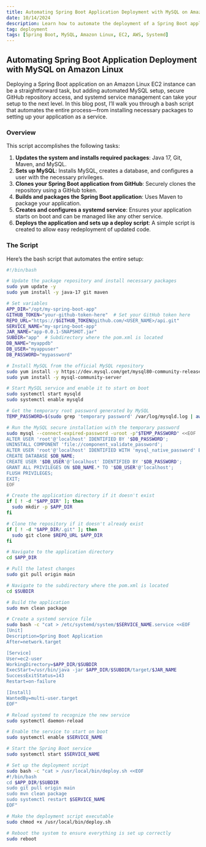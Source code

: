 ```yaml
---
title: Automating Spring Boot Application Deployment with MySQL on Amazon Linux
date: 10/14/2024
description: Learn how to automate the deployment of a Spring Boot application on an Amazon Linux EC2 instance, complete with MySQL setup, GitHub repository access, and systemd service management.
tag: deployment
tags: [Spring Boot, MySQL, Amazon Linux, EC2, AWS, Systemd]
---
```


## Automating Spring Boot Application Deployment with MySQL on Amazon Linux

Deploying a Spring Boot application on an Amazon Linux EC2 instance can be a straightforward task, but adding automated MySQL setup, secure GitHub repository access, and systemd service management can take your setup to the next level. In this blog post, I’ll walk you through a bash script that automates the entire process—from installing necessary packages to setting up your application as a service.

### Overview

This script accomplishes the following tasks:

1. **Updates the system and installs required packages**: Java 17, Git, Maven, and MySQL.
2. **Sets up MySQL**: Installs MySQL, creates a database, and configures a user with the necessary privileges.
3. **Clones your Spring Boot application from GitHub**: Securely clones the repository using a GitHub token.
4. **Builds and packages the Spring Boot application**: Uses Maven to package your application.
5. **Creates and configures a systemd service**: Ensures your application starts on boot and can be managed like any other service.
6. **Deploys the application and sets up a deploy script**: A simple script is created to allow easy redeployment of updated code.

### The Script

Here’s the bash script that automates the entire setup:

```bash
#!/bin/bash

# Update the package repository and install necessary packages
sudo yum update -y
sudo yum install -y java-17 git maven

# Set variables
APP_DIR="/opt/my-spring-boot-app"
GITHUB_TOKEN="your-github-token-here"  # Set your GitHub token here
REPO_URL="https://$GITHUB_TOKEN@github.com/<USER_NAME>/api.git"
SERVICE_NAME="my-spring-boot-app"
JAR_NAME="app-0.0.1-SNAPSHOT.jar"
SUBDIR="app"  # Subdirectory where the pom.xml is located
DB_NAME="myappdb"
DB_USER="myappuser"
DB_PASSWORD="mypassword"

# Install MySQL from the official MySQL repository
sudo yum install -y https://dev.mysql.com/get/mysql80-community-release-el7-3.noarch.rpm
sudo yum install -y mysql-community-server

# Start MySQL service and enable it to start on boot
sudo systemctl start mysqld
sudo systemctl enable mysqld

# Get the temporary root password generated by MySQL
TEMP_PASSWORD=$(sudo grep 'temporary password' /var/log/mysqld.log | awk '{print $NF}')

# Run the MySQL secure installation with the temporary password
sudo mysql --connect-expired-password -uroot -p"$TEMP_PASSWORD" <<EOF
ALTER USER 'root'@'localhost' IDENTIFIED BY '$DB_PASSWORD';
UNINSTALL COMPONENT 'file://component_validate_password';
ALTER USER 'root'@'localhost' IDENTIFIED WITH 'mysql_native_password' BY '$DB_PASSWORD';
CREATE DATABASE $DB_NAME;
CREATE USER '$DB_USER'@'localhost' IDENTIFIED BY '$DB_PASSWORD';
GRANT ALL PRIVILEGES ON $DB_NAME.* TO '$DB_USER'@'localhost';
FLUSH PRIVILEGES;
EXIT;
EOF

# Create the application directory if it doesn't exist
if [ ! -d "$APP_DIR" ]; then
  sudo mkdir -p $APP_DIR
fi

# Clone the repository if it doesn't already exist
if [ ! -d "$APP_DIR/.git" ]; then
  sudo git clone $REPO_URL $APP_DIR
fi

# Navigate to the application directory
cd $APP_DIR

# Pull the latest changes
sudo git pull origin main

# Navigate to the subdirectory where the pom.xml is located
cd $SUBDIR

# Build the application
sudo mvn clean package

# Create a systemd service file
sudo bash -c "cat > /etc/systemd/system/$SERVICE_NAME.service <<EOF
[Unit]
Description=Spring Boot Application
After=network.target

[Service]
User=ec2-user
WorkingDirectory=$APP_DIR/$SUBDIR
ExecStart=/usr/bin/java -jar $APP_DIR/$SUBDIR/target/$JAR_NAME
SuccessExitStatus=143
Restart=on-failure

[Install]
WantedBy=multi-user.target
EOF"

# Reload systemd to recognize the new service
sudo systemctl daemon-reload

# Enable the service to start on boot
sudo systemctl enable $SERVICE_NAME

# Start the Spring Boot service
sudo systemctl start $SERVICE_NAME

# Set up the deployment script
sudo bash -c "cat > /usr/local/bin/deploy.sh <<EOF
#!/bin/bash
cd $APP_DIR/$SUBDIR
sudo git pull origin main
sudo mvn clean package
sudo systemctl restart $SERVICE_NAME
EOF"

# Make the deployment script executable
sudo chmod +x /usr/local/bin/deploy.sh

# Reboot the system to ensure everything is set up correctly
sudo reboot
```
